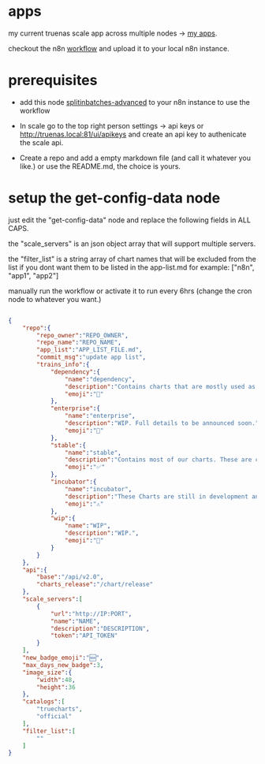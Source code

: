 # apps

my current truenas scale app across multiple nodes -> [my apps](./my-apps.md).

checkout the n8n [workflow](./truenas_app_list_generator_template.json) and upload it to your local n8n instance.

# prerequisites

- add this node [splitinbatches-advanced](https://www.npmjs.com/package/n8n-nodes-splitinbatches-advanced) to your n8n instance to use the workflow

- In scale go to the top right person settings -> api keys or http://truenas.local:81/ui/apikeys and create an api key to authenicate the scale api.
- Create a repo and add a empty markdown file (and call it whatever you like.) or use the README.md, the choice is yours.

# setup the get-config-data node

just edit the "get-config-data" node and replace the following fields in ALL CAPS.

the "scale_servers" is an json object array that will support multiple servers.

the "filter_list" is a string array of chart names that will be excluded from the list if you dont want them to be listed in the app-list.md
for example: ["n8n", "app1", "app2"]

manually run the workflow or activate it to run every 6hrs (change the cron node to whatever you want.)

```json

{
    "repo":{
        "repo_owner":"REPO_OWNER",
        "repo_name":"REPO_NAME",
        "app_list":"APP_LIST_FILE.md",
        "commit_msg":"update app list",
        "trains_info":{
            "dependency":{
                "name":"dependency",
                "description":"Contains charts that are mostly used as dependencies.",
                "emoji":"🔨"
            },
            "enterprise":{
                "name":"enterprise",
                "description":"WIP. Full details to be announced soon.",
                "emoji":"👔"
            },
            "stable":{
                "name":"stable",
                "description":"Contains most of our charts. These are considered stable and working.",
                "emoji":"✅"
            },
            "incubator":{
                "name":"incubator",
                "description":"These Charts are still in development and/or are not considered to be of high-enough quality.",
                "emoji":"⚠️"
            },
            "wip":{
                "name":"WIP",
                "description":"WIP.",
                "emoji":"👷"
            }
        }
    },
    "api":{
        "base":"/api/v2.0",
        "charts_release":"/chart/release"
    },
    "scale_servers":[
        {
            "url":"http://IP:PORT",
            "name":"NAME",
            "description":"DESCRIPTION",
            "token":"API_TOKEN"
        }
    ],
    "new_badge_emoji":"🆕",
    "max_days_new_badge":3,
    "image_size":{
        "width":48,
        "height":36
    },
    "catalogs":[
        "truecharts",
        "official"
    ],
    "filter_list":[
        ""
    ]
}

```
